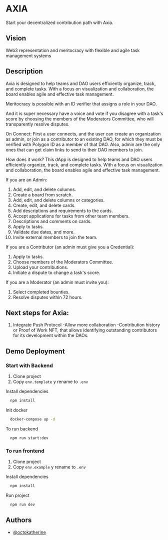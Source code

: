 
# AXIA
Start your decentralized contribution path with Axia.
## Vision
Web3 representation and meritocracy with flexible and agile task management systems
## Description
Axia is designed to help teams and DAO users efficiently organize, track, and complete tasks. With a focus on visualization and collaboration, the board enables agile and effective task management.

Meritocracy is possible with an ID verifier that assigns a role in your DAO.

And it is super necessary have a voice and vote if you disagree with a task's score by choosing the members of the Moderators Committee, who will transparently resolve disputes.

On Connect: First a user connects, and the user can create an organization as admin, or join as a contributor to an existing DAO, for which they must be verified with Polygon ID as a member of that DAO. Also, admin are the only ones that can get claim links to send to their DAO members to join.

How does it work? This dApp is designed to help teams and DAO users efficiently organize, track, and complete tasks. With a focus on visualization and collaboration, the board enables agile and effective task management.

If you are an Admin:

1. Add, edit, and delete columns.
2. Create a board from scratch.
3. Add, edit, and delete columns or categories.
4. Create, edit, and delete cards.
5. Add descriptions and requirements to the cards.
6. Accept applications for tasks from other team members.
7. Descriptions and comments on cards.
8. Apply to tasks.
9. Validate due dates, and more.
10. Invite external members to join the team.

If you are a Contributor (an admin must give you a Credential):

1. Apply to tasks.
2. Choose members of the Moderators Committee.
3. Upload your contributions.
4. Initiate a dispute to change a task's score.

If you are a Moderator (an admin must invite you):

1. Select completed bounties.
2. Resolve disputes within 72 hours.

## Next steps for Axia:
1. Integrate Push Protocol -Allow more collaboration -Contribution history or Proof of Work NFT, that allows identifying outstanding contributors for its development within the DAOs.

## Demo Deployment

### Start with Backend

1. Clone project
2. Copy  ```env.template``` y rename to ```.env```

Install dependencies

```bash
  npm install
```

Init docker

```bash
  docker-compose up -d
```

To run backend

```bash
  npm run start:dev
```

### To run frontend
1. Clone project
2. Copy  ```env.example``` y rename to ```.env```

Install dependencies

```bash
  npm install
```
Run project

```bash
  npm run dev
```

## Authors

- [@octokatherine](https://www.github.com/octokatherine)